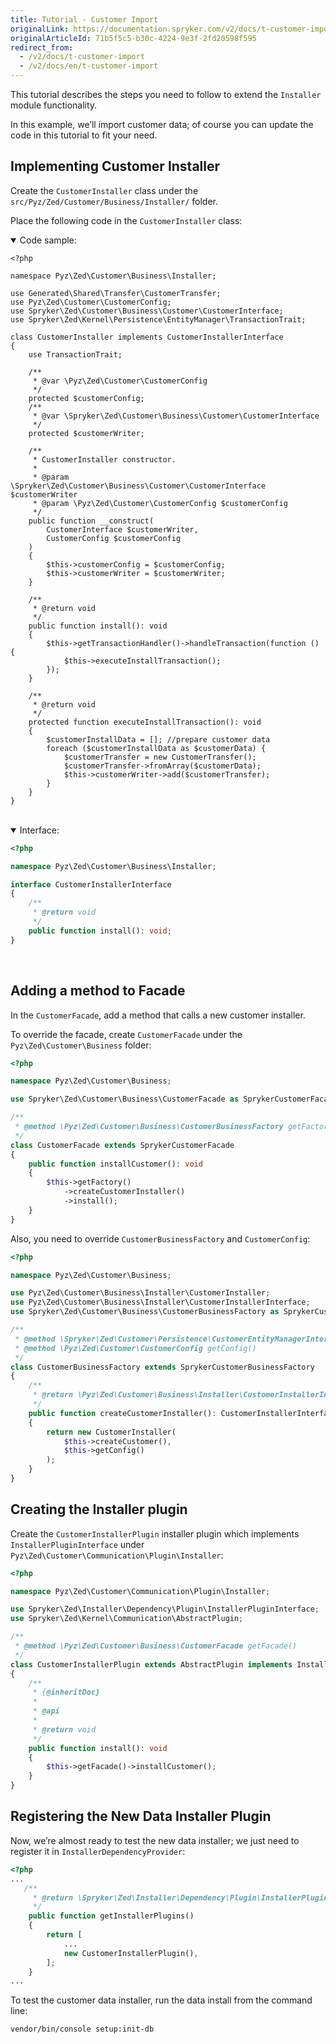 ```yaml
---
title: Tutorial - Customer Import
originalLink: https://documentation.spryker.com/v2/docs/t-customer-import
originalArticleId: 71b5f5c5-b30c-4224-9e3f-2fd20598f595
redirect_from:
  - /v2/docs/t-customer-import
  - /v2/docs/en/t-customer-import
---
```


<!--used to be: http://spryker.github.io/tutorials/zed/import-customers/-->
This tutorial describes the steps you need to follow to extend the `Installer` module functionality.

In this example, we’ll import customer data; of course you can update the code in this tutorial to fit your need.

## Implementing Customer Installer
Create the `CustomerInstaller` class under the `src/Pyz/Zed/Customer/Business/Installer/` folder.

Place the following code in the `CustomerInstaller` class:

<details open>
<summary>Code sample:</summary>
    
```
<?php

namespace Pyz\Zed\Customer\Business\Installer;

use Generated\Shared\Transfer\CustomerTransfer;
use Pyz\Zed\Customer\CustomerConfig;
use Spryker\Zed\Customer\Business\Customer\CustomerInterface;
use Spryker\Zed\Kernel\Persistence\EntityManager\TransactionTrait;

class CustomerInstaller implements CustomerInstallerInterface
{
    use TransactionTrait;

    /**
     * @var \Pyz\Zed\Customer\CustomerConfig
     */
    protected $customerConfig;
    /**
     * @var \Spryker\Zed\Customer\Business\Customer\CustomerInterface
     */
    protected $customerWriter;

    /**
     * CustomerInstaller constructor.
     *
     * @param \Spryker\Zed\Customer\Business\Customer\CustomerInterface $customerWriter
     * @param \Pyz\Zed\Customer\CustomerConfig $customerConfig
     */
    public function __construct(
        CustomerInterface $customerWriter,
        CustomerConfig $customerConfig
    )
    {
        $this->customerConfig = $customerConfig;
        $this->customerWriter = $customerWriter;
    }

    /**
     * @return void
     */
    public function install(): void
    {
        $this->getTransactionHandler()->handleTransaction(function () {
            $this->executeInstallTransaction();
        });
    }

    /**
     * @return void
     */
    protected function executeInstallTransaction(): void
    {
        $сustomerInstallData = []; //prepare customer data
        foreach ($сustomerInstallData as $customerData) {
            $customerTransfer = new CustomerTransfer();
            $customerTransfer->fromArray($customerData);
            $this->customerWriter->add($customerTransfer);
        }
    }
}
```

</br>
</details>

<details open>
<summary>Interface:</summary>

```php
<?php

namespace Pyz\Zed\Customer\Business\Installer;

interface CustomerInstallerInterface
{
    /**
     * @return void
     */
    public function install(): void;
}
```

</br>
</details>

## Adding a method to Facade
In the `CustomerFacade`, add a method that calls a new customer installer.

To override the facade, create `CustomerFacade` under the `Pyz\Zed\Customer\Business` folder:

```php
<?php

namespace Pyz\Zed\Customer\Business;

use Spryker\Zed\Customer\Business\CustomerFacade as SprykerCustomerFacade;

/**
 * @method \Pyz\Zed\Customer\Business\CustomerBusinessFactory getFactory()
 */
class CustomerFacade extends SprykerCustomerFacade
{
    public function installCustomer(): void
    {
        $this->getFactory()
            ->createCustomerInstaller()
            ->install();
    }
}
```

Also, you need to override `CustomerBusinessFactory` and `CustomerConfig`:

```php
<?php

namespace Pyz\Zed\Customer\Business;

use Pyz\Zed\Customer\Business\Installer\CustomerInstaller;
use Pyz\Zed\Customer\Business\Installer\CustomerInstallerInterface;
use Spryker\Zed\Customer\Business\CustomerBusinessFactory as SprykerCustomerBusinessFactory;

/**
 * @method \Spryker\Zed\Customer\Persistence\CustomerEntityManagerInterface getFacade()
 * @method \Pyz\Zed\Customer\CustomerConfig getConfig()
 */
class CustomerBusinessFactory extends SprykerCustomerBusinessFactory
{
    /**
     * @return \Pyz\Zed\Customer\Business\Installer\CustomerInstallerInterface
     */
    public function createCustomerInstaller(): CustomerInstallerInterface
    {
        return new CustomerInstaller(
            $this->createCustomer(),
            $this->getConfig()
        );
    }
}
```

## Creating the Installer plugin
Create the `CustomerInstallerPlugin` installer plugin  which implements `InstallerPluginInterface` under  `Pyz\Zed\Customer\Communication\Plugin\Installer`:

```php
<?php

namespace Pyz\Zed\Customer\Communication\Plugin\Installer;

use Spryker\Zed\Installer\Dependency\Plugin\InstallerPluginInterface;
use Spryker\Zed\Kernel\Communication\AbstractPlugin;

/**
 * @method \Pyz\Zed\Customer\Business\CustomerFacade getFacade()
 */
class CustomerInstallerPlugin extends AbstractPlugin implements InstallerPluginInterface
{
    /**
     * {@inheritDoc}
     *
     * @api
     *
     * @return void
     */
    public function install(): void
    {
        $this->getFacade()->installCustomer();
    }
}
```

## Registering the New Data Installer Plugin
Now, we’re almost ready to test the new data installer; we just need to register it in `InstallerDependencyProvider`:

```php
<?php
...
   /**
     * @return \Spryker\Zed\Installer\Dependency\Plugin\InstallerPluginInterface[]
     */
    public function getInstallerPlugins()
    {
        return [
            ...
            new CustomerInstallerPlugin(),
        ];
    }
...
```
To test the customer data installer, run the data install from the command line:

```bash
vendor/bin/console setup:init-db
```
